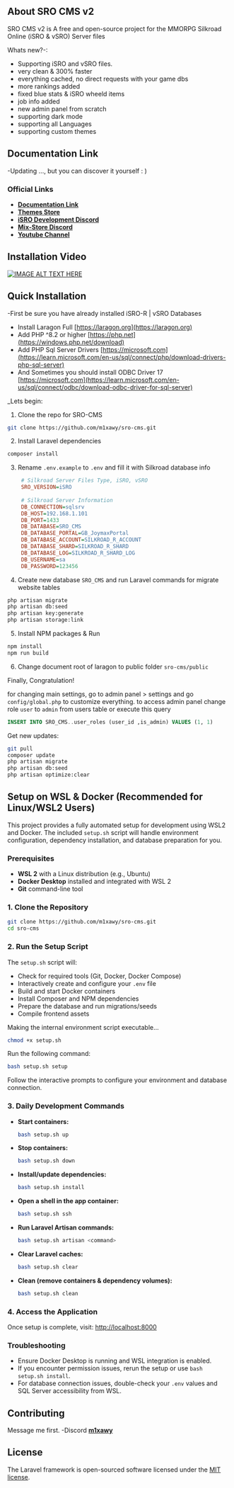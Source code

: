 ## About SRO CMS v2

SRO CMS v2 is A free and open-source project for the MMORPG Silkroad Online (iSRO & vSRO) Server files

Whats new?-:
- Supporting iSRO and vSRO files.
- very clean & 300% faster
- everything cached, no direct requests with your game dbs
- more rankings added
- fixed blue stats & iSRO wheeld items
- job info added
- new admin panel from scratch
- supporting dark mode
- supporting all Languages
- supporting custom themes

## Documentation Link

-Updating ..., but you can discover it yourself : )

### Official Links

- **[Documentation Link](#)**
- **[Themes Store](https://mix-shop.tech/)**
- **[iSRO Development Discord](https://discord.gg/HuJPdPSKA5)**
- **[Mix-Store Discord](https://discord.gg/4MqzAHGU4e)**
- **[Youtube Channel](https://www.youtube.com/@m1xawy)**

## Installation Video

[![IMAGE ALT TEXT HERE](https://img.youtube.com/vi/jinAoKs_WB4/0.jpg)](https://www.youtube.com/watch?v=jinAoKs_WB4)

## Quick Installation

-First be sure you have already installed iSRO-R | vSRO Databases
- Install Laragon Full [https://laragon.org](https://laragon.org)
- Add PHP ^8.2 or higher [https://php.net](https://windows.php.net/download)
- Add PHP Sql Server Drivers [https://microsoft.com](https://learn.microsoft.com/en-us/sql/connect/php/download-drivers-php-sql-server)
- And Sometimes you should install ODBC Driver 17 [https://microsoft.com](https://learn.microsoft.com/en-us/sql/connect/odbc/download-odbc-driver-for-sql-server)

_Lets begin:
1. Clone the repo for SRO-CMS
```sh
git clone https://github.com/m1xawy/sro-cms.git
```

2. Install Laravel dependencies
```sh
composer install
```
3. Rename `.env.example` to `.env` and fill it with Silkroad database info
   ```ini
    # Silkroad Server Files Type, iSRO, vSRO
    SRO_VERSION=iSRO
    
    # Silkroad Server Information
    DB_CONNECTION=sqlsrv
    DB_HOST=192.168.1.101
    DB_PORT=1433
    DB_DATABASE=SRO_CMS
    DB_DATABASE_PORTAL=GB_JoymaxPortal
    DB_DATABASE_ACCOUNT=SILKROAD_R_ACCOUNT
    DB_DATABASE_SHARD=SILKROAD_R_SHARD
    DB_DATABASE_LOG=SILKROAD_R_SHARD_LOG
    DB_USERNAME=sa
    DB_PASSWORD=123456
   ```
4. Create new database `SRO_CMS` and run Laravel commands for migrate website tables
```sh
php artisan migrate
php artisan db:seed
php artisan key:generate
php artisan storage:link
```
5. Install NPM packages & Run
```sh
npm install
npm run build
```

6. Change document root of laragon to public folder `sro-cms/public`

Finally, Congratulation!

for changing main settings, go to admin panel > settings
and go `config/global.php` to customize everything.
to access admin panel change role `user` to `admin` from users table or execute this query
   ```sql
   INSERT INTO SRO_CMS..user_roles (user_id ,is_admin) VALUES (1, 1)
   ```

Get new updates:
```sh
git pull
composer update
php artisan migrate
php artisan db:seed
php artisan optimize:clear
```

## Setup on WSL & Docker (Recommended for Linux/WSL2 Users)

This project provides a fully automated setup for development using WSL2 and Docker. The included `setup.sh` script will handle environment configuration, dependency installation, and database preparation for you.

### Prerequisites
- **WSL 2** with a Linux distribution (e.g., Ubuntu)
- **Docker Desktop** installed and integrated with WSL 2
- **Git** command-line tool

### 1. Clone the Repository
```sh
git clone https://github.com/m1xawy/sro-cms.git
cd sro-cms
```

### 2. Run the Setup Script
The `setup.sh` script will:
- Check for required tools (Git, Docker, Docker Compose)
- Interactively create and configure your `.env` file
- Build and start Docker containers
- Install Composer and NPM dependencies
- Prepare the database and run migrations/seeds
- Compile frontend assets

Making the internal environment script executable...
```sh
chmod +x setup.sh
```

Run the following command:
```sh
bash setup.sh setup
```
Follow the interactive prompts to configure your environment and database connection.

### 3. Daily Development Commands
- **Start containers:**
  ```sh
  bash setup.sh up
  ```
- **Stop containers:**
  ```sh
  bash setup.sh down
  ```
- **Install/update dependencies:**
  ```sh
  bash setup.sh install
  ```
- **Open a shell in the app container:**
  ```sh
  bash setup.sh ssh
  ```
- **Run Laravel Artisan commands:**
  ```sh
  bash setup.sh artisan <command>
  ```
- **Clear Laravel caches:**
  ```sh
  bash setup.sh clear
  ```
- **Clean (remove containers & dependency volumes):**
  ```sh
  bash setup.sh clean
  ```

### 4. Access the Application
Once setup is complete, visit: [http://localhost:8000](http://localhost:8000)

### Troubleshooting
- Ensure Docker Desktop is running and WSL integration is enabled.
- If you encounter permission issues, rerun the setup or use `bash setup.sh install`.
- For database connection issues, double-check your `.env` values and SQL Server accessibility from WSL.

## Contributing

Message me first.
-Discord **[m1xawy](https://discord.com/users/462695018751328268)**

## License

The Laravel framework is open-sourced software licensed under the [MIT license](https://opensource.org/licenses/MIT).
